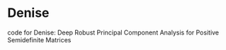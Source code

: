 # Denise
code for Denise: Deep Robust Principal Component Analysis for Positive Semidefinite Matrices
